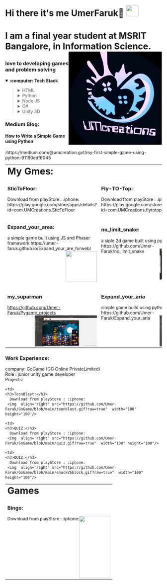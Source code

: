 <h1> Hi there it's me UmerFaruk👋  
<img src="https://media.giphy.com/media/kFuavIYvRQZGg/giphy.gif" width="40" height="35"> <h1>


  I am a final year student at MSRIT Bangalore, in Information Science.  <img align='right' src="/Companylogo.jpeg" width="300" height="300">
  ### love to developing games and problem solving 
<!--   <img align='right' src="/Companylogo.jpeg" width="400"> -->
  

  <details open>
 <summary> <B> :computer: Tech Stack </B></summary>
    <blockquote>
 
  
  
 
<!--  HTML ,Python, Node JS,C#,  Unity 3D -->
 <details>
 <summary>HTML</summary>
    <blockquote>
 intermediate level in html 
       </blockquote>
 </details> 
 
  
<details>
 <summary>Python</summary>
  <blockquote>
    intermediate level python and OOPS in python
 </br>
  using for all problam solvings
  </blockquote>
  </details> 
  
  
  <details >
 <summary>Node JS</summary>
     <blockquote>
 intermediate level Node js 
      </blockquote>
  </details> 
  
 <details>
 <summary>C#</summary>
    <blockquote>
 intermediate level in C# </br>
   working with C# in uniyt to Build 2D and 3D games
       </blockquote>
 </details> 
  
  <details>
 <summary>Unity 3D</summary>
   <blockquote>
 intermediate level in Unity 3D Software 
   </blockquote>
 </details> 
  
   </blockquote>
 </details>  
  
   
   
   
  
 ### Medium Blog:
  <h4>How to Write a Simple Game using Python</h4>:https://medium.com/@umcreation.gvt/my-first-simple-game-using-python-91190edf6045
  </br>
 
 <table  backgoundcolor="green" border="0" >
 <tr>
    <td><b style="font-size:30px">My Gmes:</b></td>
<!--     <td><b style="font-size:30px">Title 2</b></td> -->
 </tr>
  
  <tr>
  <td>
    <h3>SticToFloor:</h3>
      Download from playStore : :iphone:
    https://play.google.com/store/apps/details?id=com.UMCreations.SticToFloor


   </td>
   <td>
  <h3> Fly-TO-Top: </h3>
  Download from playStore : :iphone:
  https://play.google.com/store/apps/details?id=com.UMCreations.flytotop
  </td>
  </tr>
  
 <tr>
  <td>
  <div>
   <h3> Expand_your_area:</h3>
      a simple game built using JS and Phaser framework
    https://umer-faruk.github.io/Expand_your_are_forweb/
  <img  align='right' src="https://github.com/Umer-Faruk/catch_me_if_you_can/blob/master/gifimage.gif?raw=true"  width="100" height="100"/>
  
 </div>
</td>

   <td>
      <div>
  <h3>no_limit_snake:</h3>
       a siple 2d game built using pygame
        https://github.com/Umer-Faruk/no_limit_snake
  <img align='right' src = "https://github.com/Umer-Faruk/no_limit_snake/raw/master/image.png?raw=true"  width="100" height="100"/>
 </div>
 </td>
 <td>
  <div>
 <h3>catch_me_if_you_can</h3>
      a simple 2d game built using python, pygame
    https://github.com/Umer-Faruk/catch_me_if_you_can
   <img  align='right' src="https://github.com/Umer-Faruk/catch_me_if_you_can/blob/master/gifimage.gif?raw=true"  width="100" height="100"/>
    </div>
  </td>
  </tr>
  
  <tr>
  <td> 
    <div>
 <h3> my_suparman</h3>
      
  https://github.com/Umer-Faruk/Pygame_projects
 <img align='right' src = "https://github.com/Umer-Faruk/Pygame_projects/raw/master/image.png?raw=true"  width="200" height="100"/>
 </div>
 
 <td>
  <div>
<h3> Expand_your_aria</h3>
      simple game build using python, pygame
    https://github.com/Umer-Faruk/Expand_your_aria
   <img  align='right' src = "https://github.com/Umer-Faruk/Expand_your_aria/raw/master/image.png?raw=true"  width="100" height="100"/>
    </div>
</td>
 </tr>
</table>

### Work Experience:
company: GoGame (GG Online PrivateLimited) <br>
Role : junior unity game developer <br>
Projects:<br>
<table  backgoundcolor="green" border="0" >
 <tr>
    <td><b style="font-size:30px">Games</b></td>
 </tr>
  
  <tr>
  <td>
    <h3>Bingo:</h3>
      Download from playStore : :iphone:
     <img  align='right' src="https://github.com/Umer-Faruk/GoGame/blob/main/bingo.gif?raw=true"  width="100" height="200"/>
  </td>
    
    <td>
    <h3>ToonBlast:</h3>
      Download from playStore : :iphone:
     <img  align='right' src="https://github.com/Umer-Faruk/GoGame/blob/main/toonblast.gif?raw=true"  width="100" height="100"/>
  </td>
    
    <td>
    <h3>QUIZ:</h3>
      Download from playStore : :iphone:
     <img  align='right' src="https://github.com/Umer-Faruk/GoGame/blob/main/quiz.gif?raw=true"  width="100" height="100"/>
  </td>
    
    <td>
    <h3>QUIZ:</h3>
      Download from playStore : :iphone:
     <img  align='right' src="https://github.com/Umer-Faruk/GoGame/blob/main/snackVSblock.gif?raw=true"  width="100" height="100"/>
  </td>
  
     
</table>
  






 
 
 


  
      
 
  
      
      
 
  
  

 
 





